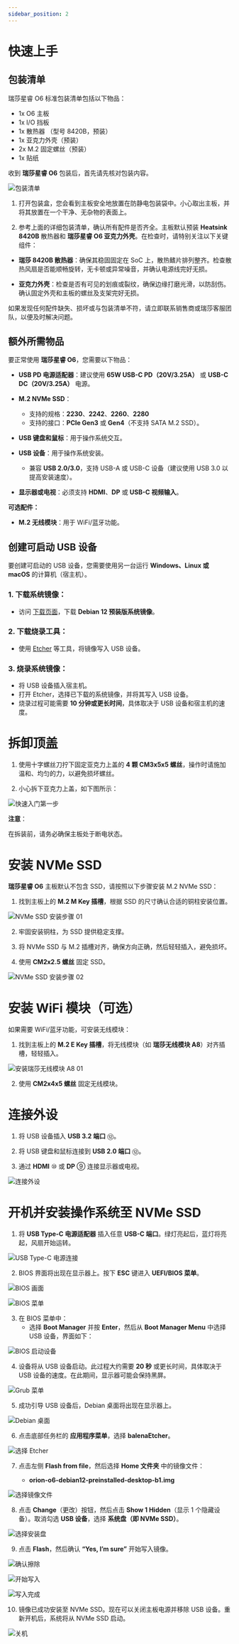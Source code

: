 ```yaml
---
sidebar_position: 2
---
```


# 快速上手

## 包装清单

瑞莎星睿 O6 标准包装清单包括以下物品：

- 1x O6 主板
- 1x I/O 挡板
- 1x 散热器 （型号 8420B，预装）
- 1x 亚克力外壳（预装）
- 2x M.2 固定螺丝（预装）
- 1x 贴纸

收到 **瑞莎星睿 O6** 包装后，首先请先核对包装内容。

![包装清单](/img/o6/package_list_01.webp)

1. 打开包装盒，您会看到主板安全地放置在防静电包装袋中。小心取出主板，并将其放置在一个干净、无杂物的表面上。

2. 参考上面的详细包装清单，确认所有配件是否齐全。主板默认预装 **Heatsink 8420B** 散热器和 **瑞莎星睿 O6 亚克力外壳**。在检查时，请特别关注以下关键组件：

- **瑞莎 8420B 散热器**：确保其稳固固定在 SoC 上，散热鳍片排列整齐。检查散热风扇是否能顺畅旋转，无卡顿或异常噪音，并确认电源线完好无损。

- **亚克力外壳**：检查是否有可见的划痕或裂纹，确保边缘打磨光滑，以防刮伤。确认固定外壳和主板的螺丝及支架完好无损。

如果发现任何配件缺失、损坏或与包装清单不符，请立即联系销售商或瑞莎客服团队，以便及时解决问题。

## 额外所需物品

要正常使用 **瑞莎星睿 O6**，您需要以下物品：

- **USB PD 电源适配器**：建议使用 **65W USB-C PD（20V/3.25A）** 或 **USB-C DC（20V/3.25A）** 电源。

- **M.2 NVMe SSD**：

  - 支持的规格：**2230**、**2242**、**2260**、**2280**
  - 支持的接口：**PCIe Gen3** 或 **Gen4**（不支持 SATA M.2 SSD）。

- **USB 键盘和鼠标**：用于操作系统交互。
- **USB 设备**：用于操作系统安装。

  - 兼容 **USB 2.0/3.0**，支持 USB-A 或 USB-C 设备（建议使用 USB 3.0 以提高安装速度）。

- **显示器或电视**：必须支持 **HDMI**、**DP** 或 **USB-C 视频输入**。

**可选配件：**

- **M.2 无线模块**：用于 WiFi/蓝牙功能。

## 创建可启动 USB 设备

要创建可启动的 USB 设备，您需要使用另一台运行 **Windows、Linux 或 macOS** 的计算机（宿主机）。

### 1. **下载系统镜像**：

- 访问 [下载页面](../download.md#debian-12-预装版系统镜像)，下载 **Debian 12 预装版系统镜像**。

### 2. **下载烧录工具**：

- 使用 [Etcher](https://www.balena.io/etcher/) 等工具，将镜像写入 USB 设备。

### 3. **烧录系统镜像**：

- 将 USB 设备插入宿主机。
- 打开 Etcher，选择已下载的系统镜像，并将其写入 USB 设备。
- 烧录过程可能需要 **10 分钟或更长时间**，具体取决于 USB 设备和宿主机的速度。

# 拆卸顶盖

1. 使用十字螺丝刀拧下固定亚克力上盖的 **4 颗 CM3x5x5 螺丝**，操作时请施加温和、均匀的力，以避免损坏螺丝。

2. 小心拆下亚克力上盖，如下图所示：

![快速入门第一步](/img/o6/acrylic_shell_02.webp)

**注意**：

在拆装前，请务必确保主板处于断电状态。

# 安装 NVMe SSD

**瑞莎星睿 O6** 主板默认不包含 SSD，请按照以下步骤安装 M.2 NVMe SSD：

1. 找到主板上的 **M.2 M Key 插槽**，根据 SSD 的尺寸确认合适的铜柱安装位置。

![NVMe SSD 安装步骤 01](/img/o6/nvme_ssd_01.webp)

2. 牢固安装铜柱，为 SSD 提供稳定支撑。

3. 将 NVMe SSD 与 M.2 插槽对齐，确保方向正确，然后轻轻插入，避免损坏。

4. 使用 **CM2x2.5 螺丝** 固定 SSD。

![NVMe SSD 安装步骤 02](/img/o6/nvme_ssd_02.webp)

# 安装 WiFi 模块（可选）

如果需要 WiFi/蓝牙功能，可安装无线模块：

1. 找到主板上的 **M.2 E Key 插槽**，将无线模块（如 **瑞莎无线模块 A8**）对齐插槽，轻轻插入。

![安装瑞莎无线模块 A8 01](/img/o6/wireless_module_01.webp)

2. 使用 **CM2x4x5 螺丝** 固定无线模块。

# 连接外设

1. 将 USB 设备插入 **USB 3.2 端口** ⑫。

2. 将 USB 键盘和鼠标连接到 **USB 2.0 端口** ⑫。

3. 通过 **HDMI** ⑩ 或 **DP** ⑨ 连接显示器或电视。

![连接外设](/img/o6/connecting_peripherals_01.webp)

# 开机并安装操作系统至 NVMe SSD

1. 将 **USB Type-C 电源适配器** 插入任意 **USB-C 端口**。绿灯亮起后，蓝灯将亮起，风扇开始运转。

![USB Type-C 电源连接](/img/o6/typec_power_01.webp)

2. BIOS 界面将出现在显示器上。按下 **ESC** 键进入 **UEFI/BIOS 菜单**。

![BIOS 画面](/img/o6/os-install/os-install-bios-esc.webp)

![BIOS 菜单](/img/o6/os-install/os-install-bios-menu.webp)

3. 在 BIOS 菜单中：
   - 选择 **Boot Manager** 并按 **Enter**，然后从 **Boot Manager Menu** 中选择 USB 设备，界面如下：

![BIOS 启动设备](/img/o6/os-install/os-install-boot-device.webp)

4. 设备将从 USB 设备启动。此过程大约需要 **20 秒** 或更长时间，具体取决于 USB 设备的速度。在此期间，显示器可能会保持黑屏。

![Grub 菜单](/img/o6/os-install/os-install-grub.webp)

5. 成功引导 USB 设备后，Debian 桌面将出现在显示器上。

![Debian 桌面](/img/o6/os-install/os-install-desktop.webp)

6. 点击底部任务栏的 **应用程序菜单**，选择 **balenaEtcher**。

![选择 Etcher](/img/o6/os-install/os-install-select-ecther.webp)

7. 点击左侧 **Flash from file**，然后选择 **Home 文件夹** 中的镜像文件：

   - **orion-o6-debian12-preinstalled-desktop-b1.img**

![选择镜像文件](/img/o6/os-install/os-install-select-image.webp)

8. 点击 **Change**（更改）按钮，然后点击 **Show 1 Hidden**（显示 1 个隐藏设备）。取消勾选 **USB 设备**，选择 **系统盘（即 NVMe SSD）**。

![选择安装盘](/img/o6/os-install/os-install-select-drive.webp)

9. 点击 **Flash**，然后确认 **“Yes, I’m sure”** 开始写入镜像。

![确认擦除](/img/o6/os-install/os-install-erase-confirm.webp)

![开始写入](/img/o6/os-install/os-install-start-writing.webp)

![写入完成](/img/o6/os-install/os-install-write-finish.webp)

10. 镜像已成功安装至 NVMe SSD。现在可以关闭主板电源并移除 USB 设备。重新开机后，系统将从 NVMe SSD 启动。

![关机](/img/o6/os-install/os-install-power-off.webp)
